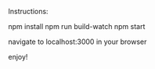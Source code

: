 Instructions:

npm install
npm run build-watch
npm start

navigate to localhost:3000 in your browser

enjoy!

